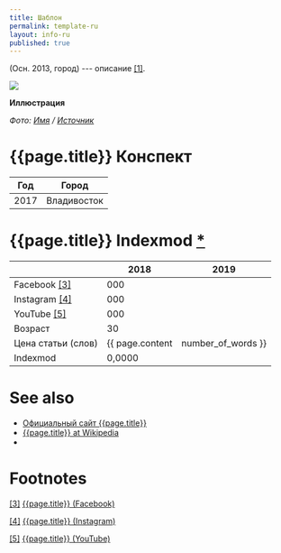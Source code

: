 ```yaml
---
title: Шаблон
permalink: template-ru
layout: info-ru
published: true
---
```


(Осн. 2013, город) --- описание <span id="a1">[\[1\]](#f1)</span>.

![](/encyclopedia/images/{{page.permalink}}.jpg)

**Иллюстрация**

*Фото: [Имя](index) / [Источник](index)*

# {{page.title}} Конспект

|Год|Город|
|-|-|
|2017|Владивосток|

# {{page.title}} Indexmod [*](indexmod)

||2018|2019|
|-|-|-|
|Facebook <span id="a3">[\[3\]](#f3)</span>|000||
|Instagram <span id="a4">[\[4\]](#f4)</span>|000||
|YouTube <span id="a5">[\[5\]](#f5)</span>|000||
|Возраст|30||
|Цена статьи (слов)|{{ page.content | number_of_words }}||
|Indexmod|0,0000||

# See also

+ [Официальный сайт {{page.title}}](index)
+ [{{page.title}} at Wikipedia](index)
+ 

# Footnotes

[[3]](#a3) <span id="f3"></span> [{{page.title}} (Facebook)](index)

[[4]](#a4) <span id="f4"></span> [{{page.title}} (Instagram)](index)

[[5]](#a5) <span id="f5"></span> [{{page.title}} (YouTube)](index)
